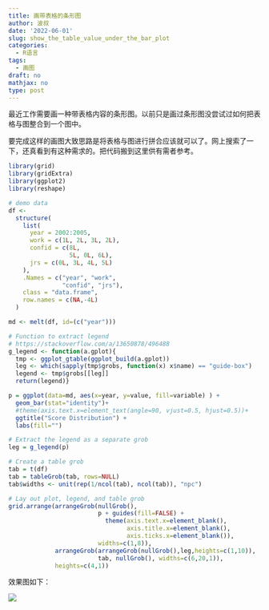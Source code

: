 ```yaml
---
title: 画带表格的条形图
author: 波叔
date: '2022-06-01'
slug: show_the_table_value_under_the_bar_plot
categories:
  - R语言
tags:
  - 画图
draft: no
mathjax: no
type: post
---
```


最近工作需要画一种带表格内容的条形图。以前只是画过条形图没尝试过如何把表格与图整合到一个图中。

要完成这样的画图大致思路是将表格与图进行拼合应该就可以了。网上搜索了一下，还真看到有这种需求的。把代码搬到这里供有需者参考。

```r
library(grid)
library(gridExtra)
library(ggplot2)
library(reshape)

# demo data
df <-
  structure(
    list(
      year = 2002:2005,
      work = c(1L, 2L, 3L, 2L),
      confid = c(8L,
                 5L, 0L, 6L),
      jrs = c(0L, 3L, 4L, 5L)
    ),
    .Names = c("year", "work",
               "confid", "jrs"),
    class = "data.frame",
    row.names = c(NA,-4L)
  )

md <- melt(df, id=(c("year")))

# Function to extract legend
# https://stackoverflow.com/a/13650878/496488
g_legend <- function(a.gplot){
  tmp <- ggplot_gtable(ggplot_build(a.gplot))
  leg <- which(sapply(tmp$grobs, function(x) x$name) == "guide-box")
  legend <- tmp$grobs[[leg]]
  return(legend)}

p = ggplot(data=md, aes(x=year, y=value, fill=variable) ) + 
  geom_bar(stat="identity")+ 
  #theme(axis.text.x=element_text(angle=90, vjust=0.5, hjust=0.5))+ 
  ggtitle("Score Distribution") +
  labs(fill="")

# Extract the legend as a separate grob
leg = g_legend(p)

# Create a table grob
tab = t(df)
tab = tableGrob(tab, rows=NULL)
tab$widths <- unit(rep(1/ncol(tab), ncol(tab)), "npc")

# Lay out plot, legend, and table grob
grid.arrange(arrangeGrob(nullGrob(), 
                         p + guides(fill=FALSE) + 
                           theme(axis.text.x=element_blank(),
                                 axis.title.x=element_blank(),
                                 axis.ticks.x=element_blank()),
                         widths=c(1,8)), 
             arrangeGrob(arrangeGrob(nullGrob(),leg,heights=c(1,10)),
                         tab, nullGrob(), widths=c(6,20,1)),
             heights=c(4,1))

```

效果图如下：

![](http://m.qpic.cn/psc?/V516nacF3U4jO51xJMmC0a7T7z28f6KI/bqQfVz5yrrGYSXMvKr.cqSyk9pEwJ6Zwu7tAY7M5qsLh7a6Qqb4SypwnkbXHW5U32PQOsGBtwmcdmaIGiVpKxqm*R4sscSByCtLlqNx7w3A!/b&bo=EAImAgAAAAADBxQ!&rf=viewer_4)

